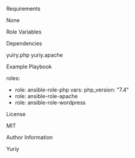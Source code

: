 Requirements

None

Role Variables

Dependencies

yuiry.php
yuriy.apache

Example Playbook

roles: 
- role: ansible-role-php 
  vars: 
    php_version: "7.4" 
- role: ansible-role-apache 
- role: ansible-role-wordpress

License

MIT

Author Information

Yuriy
